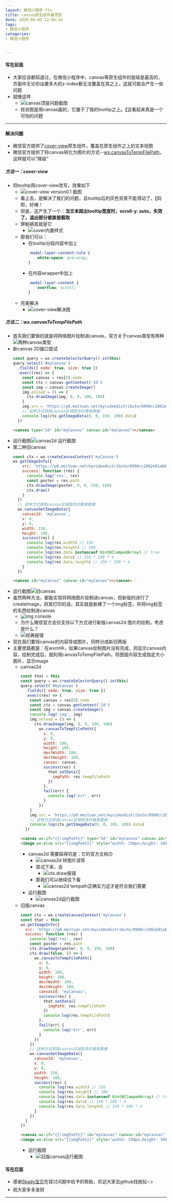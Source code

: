 ```yaml
---
layout: 微信小程序-fix
title: canvas原生组件最顶层
date: 2020-04-05 12:04:24
tags: 
- 微信小程序
categories:
- 微信小程序


---
```


#### 写在前面
- 大家应该都知道过，在微信小程序中，canvas等原生组件的层级是最高的，页面中无论你设置多大的z-index都无法覆盖在其之上，这就可能会产生一些问题
- 就像这样
	- ![canvas顶层问题截图](https://imgconvert.csdnimg.cn/aHR0cDovL3AwLm1laXR1YW4ubmV0L215dmlkZW9kaXN0cmlidXRlL2UxYmQ5OTM2M2VkYjU1NTRmYjc5MzBlZDllMTA0ZjEwMTc2MDM0LnBuZw?x-oss-process=image/format,png)
	- 柱状图是用canvas画的，它置于了我的tooltip之上。【这看起来真是一个可怕的问题
---

#### 解决问题
- 微信官方提供了[cover-view](https://developers.weixin.qq.com/miniprogram/dev/component/cover-view.html)原生组件，覆盖在原生组件之上的文本视图
- 微信官方提供了将canvas转化为图片的方式--[wx.canvasToTempFilePath](https://developers.weixin.qq.com/miniprogram/dev/api/canvas/wx.canvasToTempFilePath.html)，这样就可以”降级“


##### 方法一：cover-view
- 将tooltip用cover-view改写，效果如下
	- ![cover-view version0.1 截图](https://imgconvert.csdnimg.cn/aHR0cDovL3AwLm1laXR1YW4ubmV0L215dmlkZW9kaXN0cmlidXRlL2Y0MTZjZjhlMjNiZWEwMjNjYTM1M2JhOGExMDM1MDM2MzYyOTIucG5n?x-oss-process=image/format,png)
	- 看上去，是解决了我们的问题，且tooltip后的灰色背景不能滑动了，【妈耶，好棒！
	- 但是，这产生了一个：**当文本超出tooltip宽度时，scroll-y: auto，失效了，溢出部分被直接截取**
	- 罪魁祸首就是它
		- ![cover内置样式](https://imgconvert.csdnimg.cn/aHR0cDovL3AxLm1laXR1YW4ubmV0L215dmlkZW9kaXN0cmlidXRlL2M5ZDljYjZiZTQ0ZGY3YmJmNmRlMjAxNDM1ZmYzOTJjNDMxNDMucG5n?x-oss-process=image/format,png)
	- 那我们可以：
		- 在tooltip分段内容中加上
			```css
			.modal-layer-content-rule {
			    white-space: pre-wrap;
			}
			```
		- 在内容wrapper中加上
			```css
			.modal-layer-content {
			    overflow: scroll;
			}
			```
	- 完美解决
		- ![cover-view解决图](https://imgconvert.csdnimg.cn/aHR0cDovL3AxLm1laXR1YW4ubmV0L215dmlkZW9kaXN0cmlidXRlL2FhZjRkMDAyODdjZGI4M2Y0NWRhMGVkOTg3Mzc5MGNhNDQxMjkucG5n?x-oss-process=image/format,png)
##### 方法二：wx.canvasToTempFilePath
- 首先我们要做的就是将网络图片绘制进canvas，官方关于canvas类型有两种
![两种canvas类型](https://imgconvert.csdnimg.cn/aHR0cDovL3AwLm1laXR1YW4ubmV0L215dmlkZW9kaXN0cmlidXRlL2E4ZjJmNjA5OGYxNmQ4MzY3NWJiN2I3OWY0ZDM1NWM1MTAwMDg3LnBuZw?x-oss-process=image/format,png)
- 新canvas 2D接口尝试
	```javascript
	const query = wx.createSelectorQuery().in(this)
    query.select('#myCanvas')
      .fields({ node: true, size: true })
      .exec((res) => {
        const canvas = res[0].node
        const ctx = canvas.getContext('2d')
        const img = canvas.createImage()
        img.onload = () => {
          ctx.drawImage(img, 0, 0, 100, 100)
        }
        img.src = 'https://p0.meituan.net/myvideodistribute/0990cc2062e81ab6cc11fd8690f8755042005.jpg'
        // 这种方式获取canvas区域隐含的像素数据
        console.log(ctx.getImageData(0, 0, 150, 100).data)
      })
	```
	```html
	<canvas type="2d" id="myCanvas" canvas-id="myCanvas"></canvas>
	```
- 运行截图![canvas2d 运行截图](https://imgconvert.csdnimg.cn/aHR0cDovL3AwLm1laXR1YW4ubmV0L215dmlkZW9kaXN0cmlidXRlLzE5ZWE3ZGYxYjg2ODUzOWFhNzVhY2E0OTAxYzI2MzU2OTk4NDYucG5n?x-oss-process=image/format,png)
- 第二种旧canvas
	```javascript
	const ctx = wx.createCanvasContext('myCanvas')
    wx.getImageInfo({
        src: 'https://p0.meituan.net/myvideodistribute/0990cc2062e81ab6cc11fd8690f8755042005.jpg',
        success: function (res) {
          console.log('res', res)
          const poster = res.path                                  
          ctx.drawImage(poster, 0, 0, 150, 100)
          ctx.draw()
        }
      })
      // 这种方式获取canvas区域隐含的像素数据
      wx.canvasGetImageData({
        canvasId: 'myCanvas',
        x: 0,
        y: 0,
        width: 150,
        height: 100,
        success(res) {
          console.log(res.width) // 150
          console.log(res.height) // 100
          console.log(res.data instanceof Uint8ClampedArray) // true
          console.log(res.data) // 150 * 100 * 4
          console.log(res.data.length) // 150 * 100 * 4
        }
      })
	```
	```html
	<canvas id="myCanvas" canvas-id="myCanvas"></canvas>
	```
- 运行截图![旧canvas](https://imgconvert.csdnimg.cn/aHR0cDovL3AwLm1laXR1YW4ubmV0L215dmlkZW9kaXN0cmlidXRlLzU4NTg5MzQ4MDc3Njk3OTA0OTRmZmIzOWRiNDdjMWRmNjk4ODQucG5n?x-oss-process=image/format,png)
- 虽然两种方法，都能实现将网络图片绘制进canvas，但新版的进行了createImage，将其打印的话，其实就是新建了一个img标签，并将img标签的东西绘制进canvas
	- ![img console](https://imgconvert.csdnimg.cn/aHR0cDovL3AxLm1laXR1YW4ubmV0L215dmlkZW9kaXN0cmlidXRlLzFjMjE1NzMzZTRkY2UzNGZiNzI4NDFhZWEyMDc0ZWIwMjQ1OTQucG5n?x-oss-process=image/format,png)
	- 为什么微信官方会仅支持以下方式进行新版canvas2d 图片的绘制，考虑是什么？
	- ![经典报错](https://imgconvert.csdnimg.cn/aHR0cDovL3AwLm1laXR1YW4ubmV0L215dmlkZW9kaXN0cmlidXRlL2JhYWQ1OWRhNDI4M2FjZmViZTY1NGQ0ZWZiNTAxZDZlMjAxMjE2LnBuZw?x-oss-process=image/format,png)
- 现在我们要将canvas的内容导成图片，同样分成新旧两版
- 主要思路都是：在wxml中，如果canvas绘制图片没有完成，则显示canvas内容，绘制完成后，就利用canvasToTempFilePath，将图层内容生成指定大小图片，显示image
	- canvas2d 
		```javascript
		const that = this
	    const query = wx.createSelectorQuery().in(this)
	    query.select('#myCanvas')
	      .fields({ node: true, size: true })
	      .exec((res) => {
	        const canvas = res[0].node
	        const ctx = canvas.getContext('2d')
	        const img = canvas.createImage()
	        console.log('img', img)
	        img.onload = () => {
	          ctx.drawImage(img, 0, 0, 100, 100)
	            wx.canvasToTempFilePath({
	              x: 0,
	              y: 0,
	              width: 100,
	              height: 100,
	              destWidth: 100,
	              destHeight: 100,
	              canvas: canvas,
	              success(res) {
	                that.setData({
	                  imgPath: res.tempFilePath
	                })
	              },
	              fail(err) {
	                console.log('err', err)
	              }
	            })
	        }
	        img.src = 'https://p0.meituan.net/myvideodistribute/0990cc2062e81ab6cc11fd8690f8755042005.jpg'
	        // 这种方式获取canvas区域隐含的像素数据
	        console.log(ctx.getImageData(0, 0, 100, 100).data)
	      })
		```
		```html
		<canvas wx:if="{{!imgPath}}" type="2d" id="myCanvas" canvas-id="myCanvas" style="width: 330px;height: 340px;"></canvas>
		<image wx:else src="{{imgPath}}" style="width: 330px;height: 340px;" />
		```
		- canvas2d 需要踩得坑是：它的官方文档🙃
			- ![canvas2d 转图片误导](https://imgconvert.csdnimg.cn/aHR0cDovL3AxLm1laXR1YW4ubmV0L215dmlkZW9kaXN0cmlidXRlL2UwM2Q1ZDg0YzYyNmI0NzlmZjBjOTlmNzA1YmRhYjg5NDc5MjcucG5n?x-oss-process=image/format,png)
			- 尝试下来，会
				- ![ctx.draw报错](https://imgconvert.csdnimg.cn/aHR0cDovL3AxLm1laXR1YW4ubmV0L215dmlkZW9kaXN0cmlidXRlL2UxMjRiY2Q3ZmNjYWI5ODBlNDdkMTk2YTMyZGQyODI4NDUzODcucG5n?x-oss-process=image/format,png)
			- 那我们可以继续往下看
				- ![canvas2d tempath正确实力](https://imgconvert.csdnimg.cn/aHR0cDovL3AwLm1laXR1YW4ubmV0L215dmlkZW9kaXN0cmlidXRlL2YxODk5NWFiNDY4N2IwYmZlYzhjZTZkZWU2ZWQxYmZjMTA1MTY1LnBuZw?x-oss-process=image/format,png)这才是符合我们需要
		- 运行截图
			- ![canvas2d运行截图](https://imgconvert.csdnimg.cn/aHR0cDovL3AxLm1laXR1YW4ubmV0L215dmlkZW9kaXN0cmlidXRlL2JmMzVlMzY4YzRjMmRhYTgxNTA0NzM0YTIxZGMxM2I2NDYwNzIucG5n?x-oss-process=image/format,png)
	- 旧版canvas
		```javascript
	    const ctx = wx.createCanvasContext('myCanvas')
	    const that = this
	    wx.getImageInfo({
	      src: 'https://p0.meituan.net/myvideodistribute/0990cc2062e81ab6cc11fd8690f8755042005.jpg',
	      success: function (res) {
	        console.log('res', res)
	        const poster = res.path
	        ctx.drawImage(poster, 0, 0, 150, 100)
	        ctx.draw(false, () => {
	          wx.canvasToTempFilePath({
	            x: 0,
	            y: 0,
	            width: 100,
	            height: 100,
	            destWidth: 100,
	            destHeight: 100,
	            canvasId: "myCanvas",
	            success(res) {
	              that.setData({
	                imgPath: res.tempFilePath
	              })
	              console.log(res.tempFilePath)
	            },
	            fail(err) {
	              console.log('err', err)
	            }
	          })
	        })
	        // 这种方式获取canvas区域隐含的像素数据
	        wx.canvasGetImageData({
	          canvasId: 'myCanvas',
	          x: 0,
	          y: 0,
	          width: 150,
	          height: 100,
	          success(res) {
	            console.log(res.width) // 150
	            console.log(res.height) // 100
	            console.log(res.data instanceof Uint8ClampedArray) // true
	            console.log(res.data) // 150 * 100 * 4
	            console.log(res.data.length) // 150 * 100 * 4
	          }
	        })
	      }
	    })
		```
		```html
		<canvas wx:if="{{!imgPath}}" id="myCanvas" canvas-id="myCanvas" style="width: 330px;height: 340px;"></canvas>
		<image wx:else src="{{imgPath}}" style="width: 330px;height: 340px;" />
		```
		- 运行截图
			- ![旧版canvas运行截图](https://imgconvert.csdnimg.cn/aHR0cDovL3AwLm1laXR1YW4ubmV0L215dmlkZW9kaXN0cmlidXRlL2EzZTRiYTBkYzc2NDgzYTM1NTYxZDcwNDUzNzZkNjZmNDU5MTgucG5n?x-oss-process=image/format,png)
#### 写在后面
- 感谢[Skady宝贝](https://github.com/skadieyes)在探讨问题中给予的帮助，欢迎大家去github找她玩👈
- 祝大家多多发财
----
		
